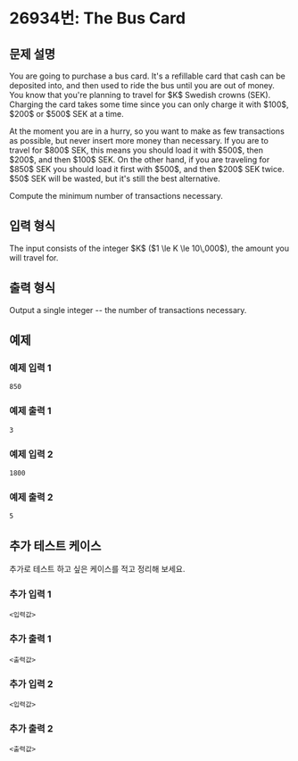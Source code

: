# 26934번: The Bus Card

## 문제 설명


<p>You are going to purchase a bus card. It's a refillable card that cash can be deposited into, and then used to ride the bus until you are out of money. You know that you're planning to travel for $K$ Swedish crowns (SEK). Charging the card takes some time since you can only charge it with $100$, $200$ or $500$ SEK at a time.</p>

<p>At the moment you are in a hurry, so you want to make as few transactions as possible, but never insert more money than necessary. If you are to travel for $800$ SEK, this means you should load it with $500$, then $200$, and then $100$ SEK. On the other hand, if you are traveling for $850$ SEK you should load it first with $500$, and then $200$ SEK twice. $50$ SEK will be wasted, but it's still the best alternative.</p>

<p>Compute the minimum number of transactions necessary.</p>



## 입력 형식


<p>The input consists of the integer $K$ ($1 \le K \le 10\,000$), the amount you will travel for.</p>



## 출력 형식


<p>Output a single integer -- the number of transactions necessary.</p>



## 예제

### 예제 입력 1

```
850

```

### 예제 출력 1

```
3

```
          

### 예제 입력 2

```
1800

```

### 예제 출력 2

```
5

```
          




## 추가 테스트 케이스

추가로 테스트 하고 싶은 케이스를 적고 정리해 보세요.

### 추가 입력 1

```
<입력값>
```

### 추가 출력 1

```
<출력값>
```

### 추가 입력 2

```
<입력값>
```

### 추가 출력 2

```
<출력값>
```
  